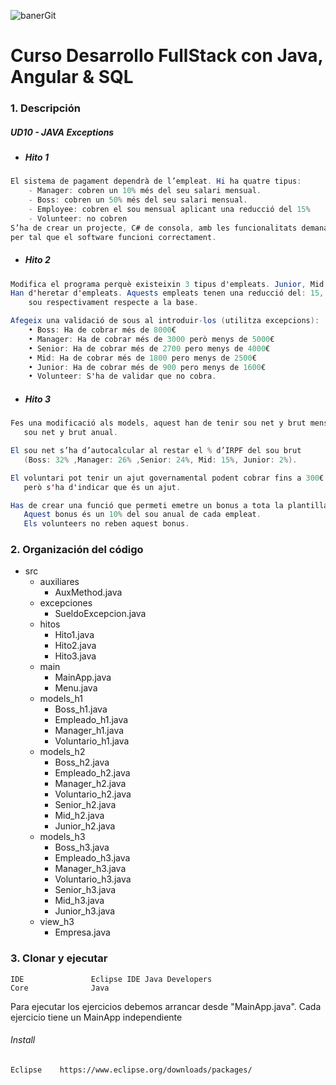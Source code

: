   
![banerGit](https://user-images.githubusercontent.com/22893383/107159880-121e0b80-6993-11eb-92e3-1efd1d8f4dba.PNG)

# Curso Desarrollo FullStack con Java, Angular & SQL

### 1. Descripción

##### UD10 - JAVA Exceptions
 - ##### Hito 1
```java
El sistema de pagament dependrà de l’empleat. Hi ha quatre tipus:
	- Manager: cobren un 10% més del seu salari mensual.
	- Boss: cobren un 50% més del seu salari mensual.
	- Employee: cobren el sou mensual aplicant una reducció del 15%
	- Volunteer: no cobren
S’ha de crear un projecte, C# de consola, amb les funcionalitats demanades 
per tal que el software funcioni correctament.

```
- ##### Hito 2
```Java
Modifica el programa perquè existeixin 3 tipus d'empleats. Junior, Mid i Senior.
Han d'heretar d'empleats. Aquests empleats tenen una reducció del: 15, 10 i 5% de 
	sou respectivament respecte a la base.

Afegeix una validació de sous al introduir-los (utilitza excepcions):
	• Boss: Ha de cobrar més de 8000€
	• Manager: Ha de cobrar més de 3000 però menys de 5000€
	• Senior: Ha de cobrar més de 2700 pero menys de 4000€
	• Mid: Ha de cobrar més de 1800 pero menys de 2500€
	• Junior: Ha de cobrar més de 900 pero menys de 1600€ 
	• Volunteer: S'ha de validar que no cobra.

```

 - ##### Hito 3
 ```java
Fes una modificació als models, aquest han de tenir sou net y brut mensual, 
	sou net y brut anual. 

El sou net s’ha d’autocalcular al restar el % d’IRPF del sou brut 
	(Boss: 32% ,Manager: 26% ,Senior: 24%, Mid: 15%, Junior: 2%).

El voluntari pot tenir un ajut governamental podent cobrar fins a 300€ 
	però s'ha d'indicar que és un ajut.

Has de crear una funció que permeti emetre un bonus a tota la plantilla. 
	Aquest bonus és un 10% del sou anual de cada empleat. 
	Els volunteers no reben aquest bonus.
```

### 2. Organización del código
- src
	- auxiliares
		- AuxMethod.java
	- excepciones
		- SueldoExcepcion.java
	- hitos
		- Hito1.java
		- Hito2.java
		- Hito3.java
	- main
		- MainApp.java
		- Menu.java
	- models_h1
		- Boss_h1.java
		- Empleado_h1.java
		- Manager_h1.java
		- Voluntario_h1.java
	- models_h2
		- Boss_h2.java
		- Empleado_h2.java
		- Manager_h2.java
		- Voluntario_h2.java
		- Senior_h2.java
		- Mid_h2.java
		- Junior_h2.java
	- models_h3
		- Boss_h3.java
		- Empleado_h3.java
		- Manager_h3.java
		- Voluntario_h3.java
		- Senior_h3.java
		- Mid_h3.java
		- Junior_h3.java
	- view_h3
		- Empresa.java

### 3. Clonar y ejecutar

```
IDE               Eclipse IDE Java Developers
Core              Java            
```
Para ejecutar los ejercicios debemos arrancar desde "MainApp.java". Cada ejercicio tiene un MainApp independiente

###### Install
```
Eclipse    https://www.eclipse.org/downloads/packages/
```